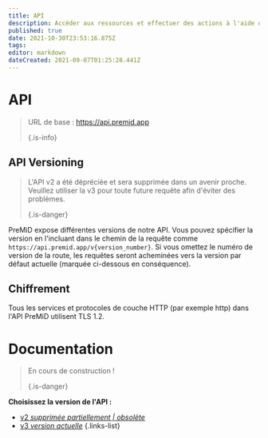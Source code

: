 ```yaml
---
title: API
description: Accéder aux ressources et effectuer des actions à l'aide de l'API PreMiD
published: true
date: 2021-10-30T23:53:16.875Z
tags:
editor: markdown
dateCreated: 2021-09-07T01:25:28.441Z
---
```


# API

> URL de base : https://api.premid.app 
> 
> {.is-info}

## API Versioning
> L'API v2 a été dépréciée et sera supprimée dans un avenir proche. Veuillez utiliser la v3 pour toute future requête afin d'éviter des problèmes. 
> 
> {.is-danger}

PreMiD expose différentes versions de notre API. Vous pouvez spécifier la version en l'incluant dans le chemin de la requête comme `https://api.premid.app/v{version_number}`. Si vous omettez le numéro de version de la route, les requêtes seront acheminées vers la version par défaut actuelle (marquée ci-dessous en conséquence).

## Chiffrement

Tous les services et protocoles de couche HTTP (par exemple http) dans l'API PreMiD utilisent TLS 1.2.

# Documentation
> En cours de construction ! 
> 
> {.is-danger}

**Choisissez la version de l'API :**
- [v2 *supprimée partiellement | obsolète*](/dev/api/v2)
- [v3 *version actuelle*](/dev/api/v3)
{.links-list}